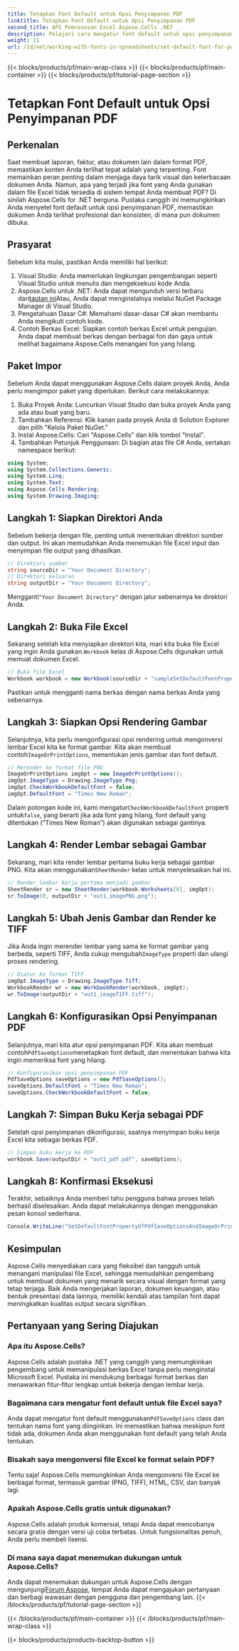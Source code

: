 ```yaml
---
title: Tetapkan Font Default untuk Opsi Penyimpanan PDF
linktitle: Tetapkan Font Default untuk Opsi Penyimpanan PDF
second_title: API Pemrosesan Excel Aspose.Cells .NET
description: Pelajari cara mengatur font default untuk opsi penyimpanan PDF menggunakan Aspose.Cells untuk .NET, yang memastikan dokumen Anda terlihat sempurna setiap saat.
weight: 11
url: /id/net/working-with-fonts-in-spreadsheets/set-default-font-for-pdf-save-options/
---
```


{{< blocks/products/pf/main-wrap-class >}}
{{< blocks/products/pf/main-container >}}
{{< blocks/products/pf/tutorial-page-section >}}

# Tetapkan Font Default untuk Opsi Penyimpanan PDF

## Perkenalan
Saat membuat laporan, faktur, atau dokumen lain dalam format PDF, memastikan konten Anda terlihat tepat adalah yang terpenting. Font memainkan peran penting dalam menjaga daya tarik visual dan keterbacaan dokumen Anda. Namun, apa yang terjadi jika font yang Anda gunakan dalam file Excel tidak tersedia di sistem tempat Anda membuat PDF? Di sinilah Aspose.Cells for .NET berguna. Pustaka canggih ini memungkinkan Anda menyetel font default untuk opsi penyimpanan PDF, memastikan dokumen Anda terlihat profesional dan konsisten, di mana pun dokumen dibuka.
## Prasyarat
Sebelum kita mulai, pastikan Anda memiliki hal berikut:
1. Visual Studio: Anda memerlukan lingkungan pengembangan seperti Visual Studio untuk menulis dan mengeksekusi kode Anda.
2.  Aspose.Cells untuk .NET: Anda dapat mengunduh versi terbaru dari[tautan ini](https://releases.aspose.com/cells/net/)Atau, Anda dapat menginstalnya melalui NuGet Package Manager di Visual Studio.
3. Pengetahuan Dasar C#: Memahami dasar-dasar C# akan membantu Anda mengikuti contoh kode.
4. Contoh Berkas Excel: Siapkan contoh berkas Excel untuk pengujian. Anda dapat membuat berkas dengan berbagai fon dan gaya untuk melihat bagaimana Aspose.Cells menangani fon yang hilang.
## Paket Impor
Sebelum Anda dapat menggunakan Aspose.Cells dalam proyek Anda, Anda perlu mengimpor paket yang diperlukan. Berikut cara melakukannya:
1. Buka Proyek Anda: Luncurkan Visual Studio dan buka proyek Anda yang ada atau buat yang baru.
2. Tambahkan Referensi: Klik kanan pada proyek Anda di Solution Explorer dan pilih "Kelola Paket NuGet."
3. Instal Aspose.Cells: Cari "Aspose.Cells" dan klik tombol "Instal".
4. Tambahkan Petunjuk Penggunaan: Di bagian atas file C# Anda, sertakan namespace berikut:
```csharp
using System;
using System.Collections.Generic;
using System.Linq;
using System.Text;
using Aspose.Cells.Rendering;
using System.Drawing.Imaging;
```
## Langkah 1: Siapkan Direktori Anda
Sebelum bekerja dengan file, penting untuk menentukan direktori sumber dan output. Ini akan memudahkan Anda menemukan file Excel input dan menyimpan file output yang dihasilkan.
```csharp
// Direktori sumber
string sourceDir = "Your Document Directory";
// Direktori keluaran
string outputDir = "Your Document Directory";
```
 Mengganti`"Your Document Directory"` dengan jalur sebenarnya ke direktori Anda.
## Langkah 2: Buka File Excel
 Sekarang setelah kita menyiapkan direktori kita, mari kita buka file Excel yang ingin Anda gunakan.`Workbook` kelas di Aspose.Cells digunakan untuk memuat dokumen Excel.
```csharp
// Buka file Excel
Workbook workbook = new Workbook(sourceDir + "sampleSetDefaultFontPropertyOfPdfSaveOptionsAndImageOrPrintOptions.xlsx");
```
Pastikan untuk mengganti nama berkas dengan nama berkas Anda yang sebenarnya.
## Langkah 3: Siapkan Opsi Rendering Gambar
Selanjutnya, kita perlu mengonfigurasi opsi rendering untuk mengonversi lembar Excel kita ke format gambar. Kita akan membuat contoh`ImageOrPrintOptions`, menentukan jenis gambar dan font default.
```csharp
// Merender ke format file PNG
ImageOrPrintOptions imgOpt = new ImageOrPrintOptions();
imgOpt.ImageType = Drawing.ImageType.Png;
imgOpt.CheckWorkbookDefaultFont = false;
imgOpt.DefaultFont = "Times New Roman";
```
 Dalam potongan kode ini, kami mengatur`CheckWorkbookDefaultFont` properti untuk`false`, yang berarti jika ada font yang hilang, font default yang ditentukan (“Times New Roman”) akan digunakan sebagai gantinya.
## Langkah 4: Render Lembar sebagai Gambar
 Sekarang, mari kita render lembar pertama buku kerja sebagai gambar PNG. Kita akan menggunakan`SheetRender` kelas untuk menyelesaikan hal ini.
```csharp
// Render lembar kerja pertama menjadi gambar
SheetRender sr = new SheetRender(workbook.Worksheets[0], imgOpt);
sr.ToImage(0, outputDir + "out1_imagePNG.png");
```
## Langkah 5: Ubah Jenis Gambar dan Render ke TIFF
 Jika Anda ingin merender lembar yang sama ke format gambar yang berbeda, seperti TIFF, Anda cukup mengubah`ImageType` properti dan ulangi proses rendering.
```csharp
// Diatur ke format TIFF
imgOpt.ImageType = Drawing.ImageType.Tiff;
WorkbookRender wr = new WorkbookRender(workbook, imgOpt);
wr.ToImage(outputDir + "out1_imageTIFF.tiff");
```
## Langkah 6: Konfigurasikan Opsi Penyimpanan PDF
 Selanjutnya, mari kita atur opsi penyimpanan PDF. Kita akan membuat contoh`PdfSaveOptions`menetapkan font default, dan menentukan bahwa kita ingin memeriksa font yang hilang.
```csharp
// Konfigurasikan opsi penyimpanan PDF
PdfSaveOptions saveOptions = new PdfSaveOptions();
saveOptions.DefaultFont = "Times New Roman";
saveOptions.CheckWorkbookDefaultFont = false;
```
## Langkah 7: Simpan Buku Kerja sebagai PDF
Setelah opsi penyimpanan dikonfigurasi, saatnya menyimpan buku kerja Excel kita sebagai berkas PDF. 
```csharp
// Simpan buku kerja ke PDF
workbook.Save(outputDir + "out1_pdf.pdf", saveOptions);
```
## Langkah 8: Konfirmasi Eksekusi
Terakhir, sebaiknya Anda memberi tahu pengguna bahwa proses telah berhasil diselesaikan. Anda dapat melakukannya dengan menggunakan pesan konsol sederhana.
```csharp
Console.WriteLine("SetDefaultFontPropertyOfPdfSaveOptionsAndImageOrPrintOptions executed successfully.\r\n");
```
## Kesimpulan
Aspose.Cells menyediakan cara yang fleksibel dan tangguh untuk menangani manipulasi file Excel, sehingga memudahkan pengembang untuk membuat dokumen yang menarik secara visual dengan format yang tetap terjaga. Baik Anda mengerjakan laporan, dokumen keuangan, atau bentuk presentasi data lainnya, memiliki kendali atas tampilan font dapat meningkatkan kualitas output secara signifikan.
## Pertanyaan yang Sering Diajukan
### Apa itu Aspose.Cells?
Aspose.Cells adalah pustaka .NET yang canggih yang memungkinkan pengembang untuk memanipulasi berkas Excel tanpa perlu menginstal Microsoft Excel. Pustaka ini mendukung berbagai format berkas dan menawarkan fitur-fitur lengkap untuk bekerja dengan lembar kerja.
### Bagaimana cara mengatur font default untuk file Excel saya?
 Anda dapat mengatur font default menggunakan`PdfSaveOptions` class dan tentukan nama font yang diinginkan. Ini memastikan bahwa meskipun font tidak ada, dokumen Anda akan menggunakan font default yang telah Anda tentukan.
### Bisakah saya mengonversi file Excel ke format selain PDF?
Tentu saja! Aspose.Cells memungkinkan Anda mengonversi file Excel ke berbagai format, termasuk gambar (PNG, TIFF), HTML, CSV, dan banyak lagi.
### Apakah Aspose.Cells gratis untuk digunakan?
Aspose.Cells adalah produk komersial, tetapi Anda dapat mencobanya secara gratis dengan versi uji coba terbatas. Untuk fungsionalitas penuh, Anda perlu membeli lisensi.
### Di mana saya dapat menemukan dukungan untuk Aspose.Cells?
 Anda dapat menemukan dukungan untuk Aspose.Cells dengan mengunjungi[Forum Aspose](https://forum.aspose.com/c/cells/9), tempat Anda dapat mengajukan pertanyaan dan berbagi wawasan dengan pengguna dan pengembang lain.
{{< /blocks/products/pf/tutorial-page-section >}}

{{< /blocks/products/pf/main-container >}}
{{< /blocks/products/pf/main-wrap-class >}}

{{< blocks/products/products-backtop-button >}}
